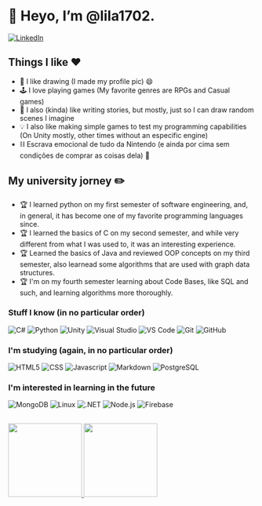 # 👋 Heyo, I’m @lila1702.
[![LinkedIn](https://img.shields.io/badge/LinkedIn-0077B5?style=for-the-badge&logo=linkedin&logoColor=white)](https://www.linkedin.com/in/lila-maria-salvador-frazão/)

## Things I like ❤️
- 📝 I like drawing (I made my profile pic) :smile:
- 🕹️ I love playing games (My favorite genres are RPGs and Casual games)
- 📓 I also (kinda) like writing stories, but mostly, just so I can draw random scenes I imagine
- 💡 I also like making simple games to test my programming capabilities (On Unity mostly, other times without an especific engine)
- ⛓️ Escrava emocional de tudo da Nintendo (e ainda por cima sem condições de comprar as coisas dela) 🥲

## My university jorney ✏️
- 🏆 I learned python on my first semester of software engineering, and, in general, it has become one of my favorite programming languages since.
- 🏆 I learned the basics of C on my second semester, and while very different from what I was used to, it was an interesting experience.
- 🏆 Learned the basics of Java and reviewed OOP concepts on my third semester, also learnead some algorithms that are used with graph data structures.
- 🏆 I'm on my fourth semester learning about Code Bases, like SQL and such, and learning algorithms more thoroughly.

### Stuff I know (in no particular order)
![C#](https://img.shields.io/badge/C%23-239120?style=for-the-badge&logo=c-sharp&logoColor=white)
![Python](https://img.shields.io/badge/Python-3776ab?style=for-the-badge&logo=python&logoColor=white)
![Unity](https://img.shields.io/badge/Unity-000000?style=for-the-badge&logo=unity&logoColor=white)
![Visual Studio](https://img.shields.io/badge/Visual%20Studio-5C2D91?style=for-the-badge&logo=visual-studio&logoColor=white)
![VS Code](https://img.shields.io/badge/VS%20Code-007acc?style=for-the-badge&logo=visual-studio-code&logoColor=white)
![Git](https://img.shields.io/badge/Git-f05032?style=for-the-badge&logo=git&logoColor=white)
![GitHub](https://img.shields.io/badge/GitHub-181717?style=for-the-badge&logo=github&logoColor=white)

### I'm studying (again, in no particular order)
![HTML5](https://img.shields.io/badge/HTML5-E34F26?style=for-the-badge&logo=html5&logoColor=white)
![CSS](https://img.shields.io/badge/CSS3-1572B6?style=for-the-badge&logo=css3&logoColor=white)
![Javascript](https://img.shields.io/badge/Javascript-f7df1e?style=for-the-badge&logo=javascript&logoColor=white)
![Markdown](https://img.shields.io/badge/Markdown-000000?style=for-the-badge&logo=markdown&logoColor=white)
![PostgreSQL](https://img.shields.io/badge/PostgreSQL-316192?style=for-the-badge&logo=postgresql&logoColor=white)

### I'm interested in learning in the future
![MongoDB](https://img.shields.io/badge/MongoDB-4EA94B?style=for-the-badge&logo=mongodb&logoColor=white)
![Linux](https://img.shields.io/badge/linux-FCC624?style=for-the-badge&logo=linux&logoColor=white)
![.NET](https://img.shields.io/badge/.NET-5C2D91?style=for-the-badge&logo=.net&logoColor=white)
![Node.js](https://img.shields.io/badge/Node.js-43853D?style=for-the-badge&logo=node.js&logoColor=white)
![Firebase](https://img.shields.io/badge/Firebase-F29D0C?style=for-the-badge&logo=firebase&logoColor=white)

##
<div align="left">
  <a href="https://github.com/lila1702">
  <img height="150em" src="https://github-readme-stats.vercel.app/api?username=lila1702&show_icons=true&theme=github_dark&include_all_commits=true&count_private=true"/>
  <img height="150em" src="https://github-readme-stats.vercel.app/api/top-langs/?username=lila1702&layout=compact&langs_count=7&theme=github_dark"/>
</div>

<!---
lila1702/lila1702 is a ✨ special ✨ repository because its `README.md` (this file) appears on your GitHub profile.
You can click the Preview link to take a look at your changes.
--->
